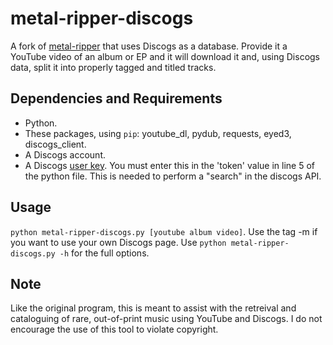 # metal-ripper-discogs
A fork of [metal-ripper](https://github.com/konata-chan404/metal-ripper) that uses Discogs as a database. Provide it a YouTube video of an album or EP and it will download it and, using Discogs data, split it into properly tagged and titled tracks.

## Dependencies and Requirements
* Python.
* These packages, using `pip`: youtube_dl, pydub, requests, eyed3, discogs_client.
* A Discogs account. 
* A Discogs [user key](https://www.discogs.com/settings/developers). You must enter this in the 'token' value in line 5 of the python file. This is needed to perform a "search" in the discogs API.

## Usage
`python metal-ripper-discogs.py [youtube album video]`.
Use the tag -m if you want to use your own Discogs page.
Use `python metal-ripper-discogs.py -h` for the full options.

## Note
Like the original program, this is meant to assist with the retreival and cataloguing of rare, out-of-print music using YouTube and Discogs. I do not encourage the use of this tool to violate copyright.
